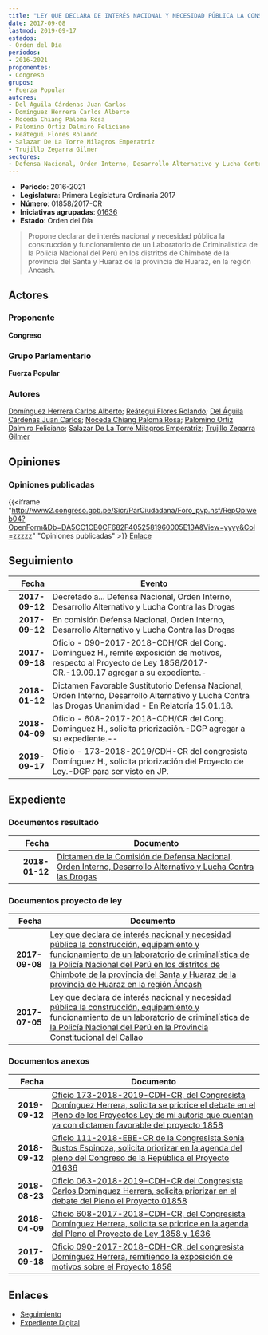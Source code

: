 ```yaml
---
title: "LEY QUE DECLARA DE INTERÉS NACIONAL Y NECESIDAD PÚBLICA LA CONSTRUCCIÓN, EQUIPAMIENTO Y FUNCIONAMIENTO DE UN LABORATORIO DE CRIMINALÍSTICA DE LA POLICÍA NACIONAL DEL PERÚ EN LOS DISTRITOS DE CHIMBOTE DE LA PROVINCIA DEL SANTA Y HUARAZ DE LA PROVINCIA DE HUARAZ EN LA REGIÓN ANCASH"
date: 2017-09-08
lastmod: 2019-09-17
estados:
- Orden del Día
periodos:
- 2016-2021
proponentes:
- Congreso
grupos:
- Fuerza Popular
autores:
- Del Águila Cárdenas Juan Carlos
- Domínguez Herrera Carlos Alberto
- Noceda Chiang Paloma Rosa
- Palomino Ortiz Dalmiro Feliciano
- Reátegui Flores Rolando
- Salazar De La Torre Milagros Emperatriz
- Trujillo Zegarra Gilmer
sectores:
- Defensa Nacional, Orden Interno, Desarrollo Alternativo y Lucha Contra las Drogas
---
```

- **Periodo**: 2016-2021
- **Legislatura**: Primera Legislatura Ordinaria 2017
- **Número**: 01858/2017-CR
- **Iniciativas agrupadas**: [01636](../../01600/01636)
- **Estado**: Orden del Día

> Propone declarar de interés nacional y necesidad pública la construcción y funcionamiento de un Laboratorio de Criminalística de la Policía Nacional del Perú en los distritos de Chimbote de la provincia del Santa y Huaraz de la provincia de Huaraz, en la región Ancash.


## Actores

### Proponente

**Congreso**

### Grupo Parlamentario

**Fuerza Popular**

### Autores

[Domínguez Herrera Carlos Alberto](mailto:mailto:cdominguez@congreso.gob.pe); [Reátegui Flores Rolando](mailto:mailto:rreategui@congreso.gob.pe); [Del Águila Cárdenas Juan Carlos](mailto:mailto:jdelaguila@congreso.gob.pe); [Noceda Chiang Paloma Rosa](mailto:mailto:pnoceda@congreso.gob.pe); [Palomino Ortiz Dalmiro Feliciano](mailto:mailto:dfpalomino@congreso.gob.pe); [Salazar De La Torre Milagros Emperatriz](mailto:mailto:msalazard@congreso.gob.pe); [Trujillo Zegarra Gilmer](mailto:mailto:gtrujilloz@congreso.gob.pe)

## Opiniones

### Opiniones publicadas

{{<iframe "http://www2.congreso.gob.pe/Sicr/ParCiudadana/Foro_pvp.nsf/RepOpiweb04?OpenForm&Db=DA5CC1CB0CF682F4052581960005E13A&View=yyyy&Col=zzzzz" "Opiniones publicadas" >}}
[Enlace](http://www2.congreso.gob.pe/Sicr/ParCiudadana/Foro_pvp.nsf/RepOpiweb04?OpenForm&Db=DA5CC1CB0CF682F4052581960005E13A&View=yyyy&Col=zzzzz)


## Seguimiento

| Fecha | Evento |
|------:|--------|
| **2017-09-12** | Decretado a... Defensa Nacional, Orden Interno, Desarrollo Alternativo y Lucha Contra las Drogas |
| **2017-09-12** | En comisión Defensa Nacional, Orden Interno, Desarrollo Alternativo y Lucha Contra las Drogas |
| **2017-09-18** | Oficio - 090-2017-2018-CDH/CR del Cong. Dominguez H., remite exposición de motivos, respecto al Proyecto de Ley 1858/2017-CR.-19.09.17 agregar a su expediente.- |
| **2018-01-12** | Dictamen Favorable Sustitutorio Defensa Nacional, Orden Interno, Desarrollo Alternativo y Lucha Contra las Drogas Unanimidad - En Relatoría 15.01.18. |
| **2018-04-09** | Oficio - 608-2017-2018-CDH/CR del Cong. Dominguez H., solicita priorización.-DGP agregar a su expediente.-- |
| **2019-09-17** | Oficio - 173-2018-2019/CDH-CR del congresista Domínguez H., solicita priorización del Proyecto de Ley.-DGP para ser visto en JP. |

## Expediente

### Documentos resultado

| Fecha | Documento |
|------:|-----------|
| **2018-01-12** | [Dictamen de la Comisión de Defensa Nacional, Orden Interno, Desarrollo Alternativo y Lucha Contra las Drogas](http://www.leyes.congreso.gob.pe/Documentos/2016_2021/Dictamenes/Proyectos_de_Ley/01636DC07MAY20180112.pdf) |

### Documentos proyecto de ley

| Fecha | Documento |
|------:|-----------|
| **2017-09-08** | [Ley que declara de interés nacional y necesidad pública la construcción, equipamiento y funcionamiento de un laboratorio de criminalística de la Policía Nacional del Perú en los distritos de Chimbote de la provincia del Santa y Huaraz de la provincia de Huaraz en la región Áncash](http://www.leyes.congreso.gob.pe/Documentos/2016_2021/Proyectos_de_Ley_y_de_Resoluciones_Legislativas/PL0185820170908..pdf) |
| **2017-07-05** | [Ley que declara de interés nacional y necesidad pública la construcción, equipamiento y funcionamiento de un laboratorio de criminalística de la Policía Nacional del Perú en la Provincia Constitucional del Callao](http://www.leyes.congreso.gob.pe/Documentos/2016_2021/Proyectos_de_Ley_y_de_Resoluciones_Legislativas/PL0163620170705...pdf) |

### Documentos anexos

| Fecha | Documento |
|------:|-----------|
| **2019-09-12** | [Oficio 173-2018-2019-CDH-CR, del Congresista Domínguez Herrera, solicita se priorice el debate en el Pleno de los Proyectos Ley de mi autoría que cuentan ya con dictamen favorable del proyecto 1858](http://www.leyes.congreso.gob.pe/Documentos/2016_2021/Oficios/Congresistas/OFICIO-173-2018-2019-CDH-CR.pdf) |
| **2018-09-12** | [Oficio 111-2018-EBE-CR de la Congresista Sonia Bustos Espinoza, solicita priorizar en la agenda del pleno del Congreso de la República el Proyecto 01636](http://www.leyes.congreso.gob.pe/Documentos/2016_2021/Oficios/Congresistas/OFICIO-111-2018-EBE-CR.PDF) |
| **2018-08-23** | [Oficio 063-2018-2019-CDH-CR del Congresista Carlos Dominguez Herrera, solicita priorizar en el debate del Pleno el Proyecto 01858](http://www.leyes.congreso.gob.pe/Documentos/2016_2021/Oficios/Congresistas/OFICIO-063-2018-2019-CDH-CR.pdf) |
| **2018-04-09** | [Oficio 608-2017-2018-CDH-CR, del Congresista Domínguez Herrera, solicita se priorice en la agenda del Pleno el Proyecto de Ley 1858 y 1636](http://www.leyes.congreso.gob.pe/Documentos/2016_2021/Oficios/Congresistas/OFICIO-608-2017-2018-CDH-CR.pdf) |
| **2017-09-18** | [Oficio 090-2017-2018-CDH-CR, del congresista Domínguez Herrera, remitiendo la exposición de motivos sobre el Proyecto 1858](http://www.leyes.congreso.gob.pe/Documentos/2016_2021/Oficios/Congresistas/OFICIO-090-2017-2018-CDH-CR..pdf) |

## Enlaces

- [Seguimiento](http://www2.congreso.gob.pe/Sicr/TraDocEstProc/CLProLey2016.nsf/f7fff46988ca05b1052578e100829cc7/fb64c9d74c1245e00525819500768755?OpenDocument)
- [Expediente Digital](http://www2.congreso.gob.pe/Sicr/TraDocEstProc/Expvirt_2011.nsf/visbusqptramdoc1621/01858?opendocument)

